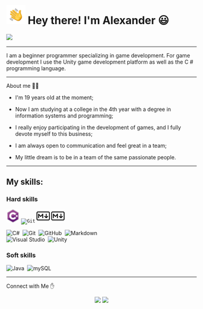 
# <img src="https://github.com/AnkLive/AnkLive/blob/main/assets/Hand%20Wave.gif" width="50"> Hey there! I'm Alexander :smiley: 
<img src="https://github.com/AnkLive/AnkLive/blob/main/assets/gif_image.gif">

---

I am a beginner programmer specializing in game development. For game development I use the Unity game development platform as well as the C # programming language.

---

About me :man_technologist:

- I'm 19 years old at the moment;

- Now I am studying at a college in the 4th year with a degree in information systems and programming;

- I really enjoy participating in the development of games, and I fully devote myself to this business;

- I am always open to communication and feel great in a team;

- My little dream is to be in a team of the same passionate people.

---

## My skills:

### Hard skills

<code><img height="35" alt="Docker" title="Docker" src="https://github.com/AnkLive/AnkLive/blob/main/assets/Logo-csharp.png"></code>
<code><img height="35" alt="Git" title="Git" src="https://git-scm.com/images/logos/downloads/Git-Icon-1788C.png"></code>
<code><img height="35" alt="Git" title="Git" src="https://github.com/AnkLive/AnkLive/blob/main/assets/markdown-3627132-3029540.png"></code>
<code><img height="35" alt="Git" title="Git" src="https://github.com/AnkLive/AnkLive/blob/main/assets/markdown-3627132-3029540.png"></code>

![C#](https://img.shields.io/badge/-C%23-0F1F38?style=flat&logo=c-sharp&logoColor=00599C)&nbsp;
![Git](https://img.shields.io/badge/-Git-0F1F38?style=flat&logo=git)&nbsp;
![GitHub](https://img.shields.io/badge/-GitHub-0F1F38?style=flat&logo=github)&nbsp;
![Markdown](https://img.shields.io/badge/-Markdown-0F1F38?style=flat&logo=markdown)\
![Visual Studio](https://img.shields.io/badge/-Visual%20Studio-0F1F38?style=flat&logo=visual-studio-code&logoColor=5c00ad)&nbsp;
![Unity](https://img.shields.io/badge/-Unity-0F1F38?style=flat&logo=Unity&logoColor=000000)&nbsp;

### Soft skills

![Java](https://img.shields.io/badge/-Java-0F1F38?style=flat&logo=Java&logoColor=FFA518)&nbsp;
![mySQL](https://img.shields.io/badge/-SQL-0F1F38?style=flat&logo=mysql&logoColor=e97100)&nbsp;

---

Connect with Me :hand:
<p align="center">
<a href="https://vk.com/bionqine"><img src="https://img.shields.io/badge/-vk-2787F5?style=flat&logo=vk&logoColor=white"/></a>
<a href="https://bionqine@gmail.com"><img src="https://img.shields.io/badge/-gmail-EA4335?style=flat&logo=gmail&logoColor=white"/></a>
<p\>
